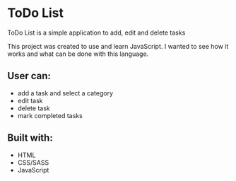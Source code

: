 # ToDo List

ToDo List is a simple application to add, edit and delete tasks

This project was created to use and learn JavaScript. I wanted to see how it works and what can be done with this language.

## User can:

- add a task and select a category
- edit task
- delete task
- mark completed tasks

## Built with:

- HTML
- CSS/SASS
- JavaScript

